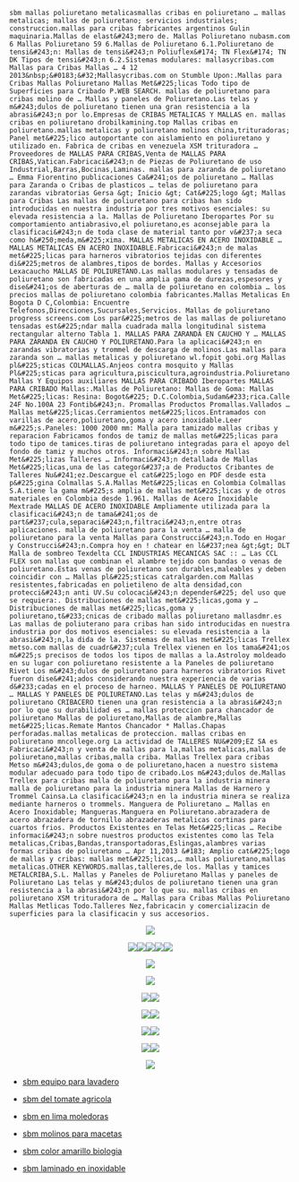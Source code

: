 
```
sbm mallas poliuretano metalicasmallas cribas en poliuretano … mallas metalicas; mallas de poliuretano; servicios industriales; construccion.mallas para cribas fabricantes argentinos Gulin maquinaria.Mallas de elast&#243;mero de. Mallas Poliuretano nubasm.com 6 Mallas Poliuretano 59 6.Mallas de Poliuretano 6.1.Poliuretano de tensi&#243;n: Mallas de tensi&#243;n Poliuflex&#174; TN Flex&#174; TN DK Tipos de tensi&#243;n 6.2.Sistemas modulares: mallasycribas.com Mallas para Cribas Mallas … 4 12 2013&nbsp;&#0183;&#32;Mallasycribas.com on Stumble Upon:.Mallas para Cribas Mallas Poliuretano Mallas Met&#225;licas Todo tipo de Superficies para Cribado P.WEB SEARCH. mallas de poliuretano para cribas molino de … Mallas y paneles de Poliuretano.Las telas y m&#243;dulos de poliuretano tienen una gran resistencia a la abrasi&#243;n por lo.Empresas de CRIBAS METALICAS Y MALLAS en. mallas cribas en poliuretano drobilkamining.top Mallas cribas en poliuretano.mallas metalicas y poliuretano molinos china,trituradoras; Panel met&#225;lico autoportante con aislamiento en poliuretano y utilizado en. Fabrica de cribas en venezuela XSM trituradora … Proveedores de MALLAS PARA CRIBAS,Venta de MALLAS PARA CRIBAS,Vatican.Fabricaci&#243;n de Piezas de Poliuretano de uso Industrial,Barras,Bocinas,Laminas. mallas para zaranda de poliuretano … Emma Fiorentino publicaciones Ca&#241;os de poliuretano … Mallas para Zaranda o Cribas de plasticos … telas de poliuretano para zarandas vibratorias Gersa &gt; Inicio &gt; Cat&#225;logo &gt; Mallas para Cribas Las mallas de poliuretano para cribas han sido introducidas en nuestra industria por tres motivos esenciales: su elevada resistencia a la. Mallas de Poliuretano Iberopartes Por su comportamiento antiabrasivo,el poliuretano,es aconsejable para la clasificaci&#243;n de toda clase de material tanto por v&#237;a seca como h&#250;meda,m&#225;xima. MALLAS METALICAS EN ACERO INOXIDABLE … MALLAS METALICAS EN ACERO INOXIDABLE.Fabricaci&#243;n de malas met&#225;licas para harneros vibratorios tejidas con diferentes di&#225;metros de alambres,tipos de bordes. Mallas y Accesorios Lexacaucho MALLAS DE POLIURETANO.Las mallas modulares y tensadas de poliuretano son fabricadas en una amplia gama de durezas,espesores y dise&#241;os de aberturas de … malla de poliuretano en colombia … los precios mallas de poliuretano colombia fabricantes.Mallas Metalicas En Bogota D C,Colombia: Encuentre Telefonos,Direcciones,Sucursales,Servicios. Mallas de poliuretano progress screens.com Los par&#225;metros de las mallas de poliuretano tensadas est&#225;ndar malla cuadrada malla longitudinal sistema rectangular alterno Tabla 1. MALLAS PARA ZARANDA EN CAUCHO Y … MALLAS PARA ZARANDA EN CAUCHO Y POLIURETANO.Para la aplicaci&#243;n en zarandas vibratorias y trommel de descarga de molinos.Las mallas para zaranda son … mallas metalicas y poliuretano wl.fopit gobi.org Mallas pl&#225;sticas COLMALLAS.Anjeos contra mosquito y Mallas Pl&#225;sticas para agricultura,piscicultura,agroindustria.Poliuretano Mallas Y Equipos auxiliares MALLAS PARA CRIBADO Iberopartes MALLAS PARA CRIBADO Mallas:.Mallas de Poliuretano: Mallas de Goma: Mallas Met&#225;licas: Resina: Bogot&#225; D.C.Colombia,Sudam&#233;rica.Calle 24F No.100A 23 Fontib&#243;n. Promallas Productos Promallas.Vallados … Mallas met&#225;licas.Cerramientos met&#225;licos.Entramados con varillas de acero,poliuretano,goma y acero inoxidable.Leer m&#225;s.Paneles: 1000 2000 mm: Malla para tamizado mallas cribas y reparacion Fabricamos fondos de tamiz de mallas met&#225;licas para todo tipo de tamices.tiras de poliuretano integradas para el apoyo del fondo de tamiz y muchos otros. Informaci&#243;n sobre Mallas Met&#225;lizas Talleres … Informaci&#243;n detallada de Mallas Met&#225;licas,una de las categor&#237;a de Productos Cribantes de Talleres Nu&#241;ez.Descargue el cat&#225;logo en PDF desde esta p&#225;gina Colmallas S.A.Mallas Met&#225;licas en Colombia Colmallas S.A.tiene la gama m&#225;s amplia de mallas met&#225;licas y de otros materiales en Colombia desde 1.961. Mallas de Acero Inoxidable Mextrade MALLAS DE ACERO INOXIDABLE Ampliamente utilizada para la clasificaci&#243;n de tama&#241;os de part&#237;cula,separaci&#243;n,filtraci&#243;n,entre otras aplicaciones. malla de poliuretano para la venta … malla de poliuretano para la venta Mallas para Construcci&#243;n.Todo en Hogar y Construcci&#243;n.Compra hoy en ! chatear en l&#237;nea &gt;&gt; DLT Malla de sombreo Texdelta CCL INDUSTRIAS MECANICAS SAC :: … Las CCL FLEX son mallas que combinan el alambre tejido con bandas o venas de poliuretano.Estas venas de poliuretano son durables,maleables y deben coincidir con … Mallas pl&#225;sticas catralgarden.com Mallas resistentes,fabricadas en polietileno de alta densidad,con protecci&#243;n anti UV.Su colocaci&#243;n depender&#225; del uso que se requiera:. Distribuciones de mallas met&#225;licas,goma y … Distribuciones de mallas met&#225;licas,goma y poliuretano,t&#233;cnicas de cribado mallas poliuretano mallasdmr.es Las mallas de poliuterano para cribas han sido introducidas en nuestra industria por dos motivos esenciales: su elevada resistencia a la abrasi&#243;n,la dida de la. Sistemas de mallas met&#225;licas Trellex metso.com mallas de cuadr&#237;cula Trellex vienen en los tama&#241;os m&#225;s precisos de todos los tipos de mallas a la.Astroloy moldeado en su lugar con poliuretano resistente a la Paneles de poliuretano Rivet Los m&#243;dulos de poliuretano para harneros vibratorios Rivet fueron dise&#241;ados considerando nuestra experiencia de varias d&#233;cadas en el proceso de harneo. MALLAS Y PANELES DE POLIURETANO … MALLAS Y PANELES DE POLIURETANO.Las telas y m&#243;dulos de poliuretano CRIBACERO tienen una gran resistencia a la abrasi&#243;n por lo que su durabilidad es … mallas proteccion para chancador de poliuretano Mallas de poliuretano,Mallas de alambre,Mallas met&#225;licas.Remate Mantos Chancador * Mallas.Chapas perforadas.mallas metalicas de proteccion. mallas cribas en poliuretano mncollege.org La actividad de TALLERES NU&#209;EZ SA es Fabricaci&#243;n y venta de mallas para la,mallas metalicas,mallas de poliuretano,mallas cribas,malla criba. Mallas Trellex para cribas Metso m&#243;dulos,de goma o de poliuretano,hacen a nuestro sistema modular adecuado para todo tipo de cribado.Los m&#243;dulos de.Mallas Trellex para cribas malla de poliuretano para la industria minera malla de poliuretano para la industria minera Mallas de Harnero y Trommel Cainsa.La clasificaci&#243;n en la industria minera se realiza mediante harneros o trommels. Manguera de Poliuretano … Mallas en Acero Inoxidable; Mangueras.Manguera en Poliuretano.abrazadera de acero abrazadera de tornillo abrazaderas metalicas cortinas para cuartos frios. Productos Existentes en Telas Met&#225;licas … Recibe informaci&#243;n sobre nuestros productos existentes como las Tela metalicas,Cribas,Bandas,transportadoras,Eslingas,alambres varias formas cribas de poliuretano … Apr 11,2013 &#183; Amplio cat&#225;logo de mallas y cribas: mallas met&#225;licas,… mallas poliuretano,mallas metalicas.OTHER KEYWORDS.mallas,talleres,de los. Mallas y tamices METALCRIBA,S.L. Mallas y Paneles de Poliuretano Mallas y paneles de Poliuretano Las telas y m&#243;dulos de poliuretano tienen una gran resistencia a la abrasi&#243;n por lo que su. mallas cribas en poliuretano XSM trituradora de … Mallas para Cribas Mallas Poliuretano Mallas Metlicas Todo.Talleres Nez,fabricacin y comercializacin de superficies para la clasificacin y sus accesorios. 
```

<div align="center">

<a href="https://es-crusher.shibang-china.com/github&k=sbm+mallas+poliuretano+metalicas"><img src="https://static.shibang-china.com/es/crusher/logo.jpg"></a>

<a href="https://es-crusher.shibang-china.com/github&k=sbm+mallas+poliuretano+metalicas"><img src="https://static.shibang-china.com/es/crusher/index.jpg"></a><a href="https://es-crusher.shibang-china.com/material.htmlgithub&k=sbm+mallas+poliuretano+metalicas"><img src="https://static.shibang-china.com/es/crusher/material.jpg"></a><a href="https://es-crusher.shibang-china.com/application.htmlgithub&k=sbm+mallas+poliuretano+metalicas"><img src="https://static.shibang-china.com/es/crusher/application.jpg"></a><a href="https://es-crusher.shibang-china.com/aboutus.htmlgithub&k=sbm+mallas+poliuretano+metalicas"><img src="https://static.shibang-china.com/es/crusher/aboutus.jpg"></a><a href="https://es-crusher.shibang-china.com/contact.htmlgithub&k=sbm+mallas+poliuretano+metalicas"><img src="https://static.shibang-china.com/es/crusher/contact.jpg"></a>

<a href="https://es-crusher.shibang-china.com/github&k=sbm+mallas+poliuretano+metalicas"><img src="https://static.shibang-china.com/es/crusher/banner.jpg"></a>

<a href="https://swt.shibang-china.com/github&k=sbm+mallas+poliuretano+metalicas"><img src="https://static.shibang-china.com/es/crusher/text.jpg"></a>

<a href="https://swt.shibang-china.com/github&k=sbm+mallas+poliuretano+metalicas"><img src="https://static.shibang-china.com/es/crusher/chat.jpg"></a><a href="https://es-crusher.shibang-china.com/contact.htmlgithub&k=sbm+mallas+poliuretano+metalicas"><img src="https://static.shibang-china.com/es/crusher/message.jpg"></a>

<a href="https://es-crusher.shibang-china.com/products/pe.htmlgithub&k=sbm+mallas+poliuretano+metalicas"><img src="https://static.shibang-china.com/es/crusher/pe.jpg"></a><a href="https://es-crusher.shibang-china.com/products/pf.htmlgithub&k=sbm+mallas+poliuretano+metalicas"><img src="https://static.shibang-china.com/es/crusher/pf.jpg"></a>

<a href="https://es-crusher.shibang-china.com/products/hpt.htmlgithub&k=sbm+mallas+poliuretano+metalicas"><img src="https://static.shibang-china.com/es/crusher/hpt.jpg"></a><a href="https://es-crusher.shibang-china.com/products/vsi.htmlgithub&k=sbm+mallas+poliuretano+metalicas"><img src="https://static.shibang-china.com/es/crusher/vsi.jpg"></a>

<a href="https://es-crusher.shibang-china.com/products/klv.htmlgithub&k=sbm+mallas+poliuretano+metalicas"><img src="https://static.shibang-china.com/es/crusher/klv.jpg"></a><a href="https://es-crusher.shibang-china.com/products/portable.htmlgithub&k=sbm+mallas+poliuretano+metalicas"><img src="https://static.shibang-china.com/es/crusher/portable.jpg"></a>

<a href="https://swt.shibang-china.com/github&k=sbm+mallas+poliuretano+metalicas"><img src="https://static.shibang-china.com/es/crusher/case.jpg"></a>

</div>


* [sbm equipo para lavadero](sbm%20equipo%20para%20lavadero.md)

* [sbm del tomate agricola](sbm%20del%20tomate%20agricola.md)

* [sbm en lima moledoras](sbm%20en%20lima%20moledoras.md)

* [sbm molinos para macetas](sbm%20molinos%20para%20macetas.md)

* [sbm color amarillo biologia](sbm%20color%20amarillo%20biologia.md)

* [sbm laminado en inoxidable](sbm%20laminado%20en%20inoxidable.md)